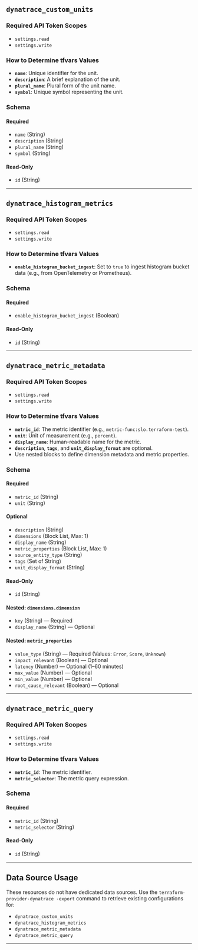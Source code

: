 

## `dynatrace_custom_units`

### Required API Token Scopes
- `settings.read`
- `settings.write`

### How to Determine tfvars Values
- **`name`**: Unique identifier for the unit.
- **`description`**: A brief explanation of the unit.
- **`plural_name`**: Plural form of the unit name.
- **`symbol`**: Unique symbol representing the unit.

### Schema

#### Required
- `name` (String)
- `description` (String)
- `plural_name` (String)
- `symbol` (String)

#### Read-Only
- `id` (String)

---

## `dynatrace_histogram_metrics`

### Required API Token Scopes
- `settings.read`
- `settings.write`

### How to Determine tfvars Values
- **`enable_histogram_bucket_ingest`**: Set to `true` to ingest histogram bucket data (e.g., from OpenTelemetry or Prometheus).

### Schema

#### Required
- `enable_histogram_bucket_ingest` (Boolean)

#### Read-Only
- `id` (String)

---

## `dynatrace_metric_metadata`

### Required API Token Scopes
- `settings.read`
- `settings.write`

### How to Determine tfvars Values
- **`metric_id`**: The metric identifier (e.g., `metric-func:slo.terraform-test`).
- **`unit`**: Unit of measurement (e.g., `percent`).
- **`display_name`**: Human-readable name for the metric.
- **`description`**, **`tags`**, and **`unit_display_format`** are optional.
- Use nested blocks to define dimension metadata and metric properties.

### Schema

#### Required
- `metric_id` (String)
- `unit` (String)

#### Optional
- `description` (String)
- `dimensions` (Block List, Max: 1)
- `display_name` (String)
- `metric_properties` (Block List, Max: 1)
- `source_entity_type` (String)
- `tags` (Set of String)
- `unit_display_format` (String)

#### Read-Only
- `id` (String)

#### Nested: `dimensions.dimension`
- `key` (String) — Required
- `display_name` (String) — Optional

#### Nested: `metric_properties`
- `value_type` (String) — Required (Values: `Error`, `Score`, `Unknown`)
- `impact_relevant` (Boolean) — Optional
- `latency` (Number) — Optional (1–60 minutes)
- `max_value` (Number) — Optional
- `min_value` (Number) — Optional
- `root_cause_relevant` (Boolean) — Optional

---

## `dynatrace_metric_query`

### Required API Token Scopes
- `settings.read`
- `settings.write`

### How to Determine tfvars Values
- **`metric_id`**: The metric identifier.
- **`metric_selector`**: The metric query expression.

### Schema

#### Required
- `metric_id` (String)
- `metric_selector` (String)

#### Read-Only
- `id` (String)

---

## Data Source Usage

These resources do not have dedicated data sources. Use the `terraform-provider-dynatrace -export` command to retrieve existing configurations for:

- `dynatrace_custom_units`
- `dynatrace_histogram_metrics`
- `dynatrace_metric_metadata`
- `dynatrace_metric_query`

---
